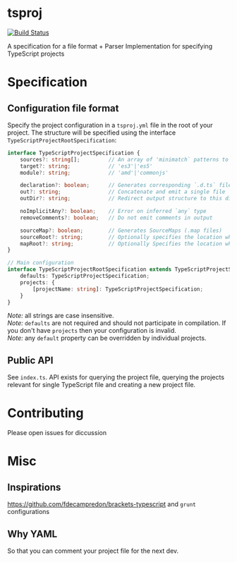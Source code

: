 # tsproj
[![Build Status](https://secure.travis-ci.org/TypeStrong/tsproj.svg?branch=master)](http://travis-ci.org/TypeStrong/tsproj)

A specification for a file format + Parser Implementation for specifying TypeScript projects

# Specification
## Configuration file format
Specify the project configuration in a `tsproj.yml` file in the root of your project. The structure will be specified using the interface `TypeScriptProjectRootSpecification`: 

```ts
interface TypeScriptProjectSpecification {
    sources?: string[];         // An array of 'minimatch` patterns to specify source files  
    target?: string;            // 'es3'|'es5'
    module?: string;            // 'amd'|'commonjs'

    declaration?: boolean;      // Generates corresponding `.d.ts` file
    out?: string;               // Concatenate and emit a single file
    outDir?: string;            // Redirect output structure to this directory

    noImplicitAny?: boolean;    // Error on inferred `any` type
    removeComments?: boolean;   // Do not emit comments in output

    sourceMap?: boolean;        // Generates SourceMaps (.map files)
    sourceRoot?: string;        // Optionally specifies the location where debugger should locate TypeScript source files after deployment
    mapRoot?: string;           // Optionally Specifies the location where debugger should locate map files after deployment
}

// Main configuration
interface TypeScriptProjectRootSpecification extends TypeScriptProjectSpecification {
    defaults: TypeScriptProjectSpecification;
    projects: {
        [projectName: string]: TypeScriptProjectSpecification;
    }
}
```
*Note:* all strings are case insensitive.<br>
*Note:* `defaults` are not required and should not participate in compilation. If you don't have `projects` then your configuration is invalid.<br>
*Note:* any `default` property can be overridden by individual projects.<br>

## Public API
See `index.ts`. API exists for querying the project file, querying the projects relevant for single TypeScript file and creating a new project file.

# Contributing
Please open issues for diccussion

# Misc
## Inspirations 
https://github.com/fdecampredon/brackets-typescript and `grunt` configurations
## Why YAML
So that you can comment your project file for the next dev. 
